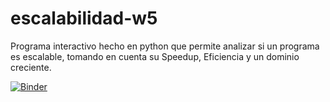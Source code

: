 # escalabilidad-w5
Programa interactivo hecho en python que permite analizar si un programa es escalable, tomando en cuenta su Speedup, Eficiencia y un dominio creciente.


[![Binder](https://mybinder.org/badge_logo.svg)](https://mybinder.org/v2/gh/OJP98/escalabilidad-w5/main)